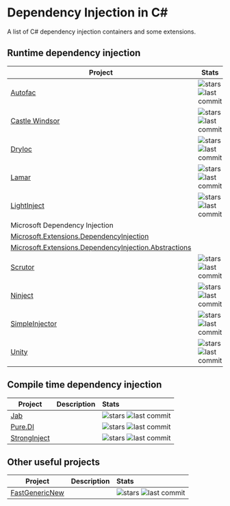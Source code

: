 # Dependency Injection in C#

A list of C# dependency injection containers and some extensions.

## Runtime dependency injection

<table class="table">
    <thead><tr><th>Project</th><th>Stats</th></tr></thead>
    <tbody>
        <tr>
            <td><a href="https://github.com/autofac/Autofac">Autofac</a></td>
            <td>
                <img src="https://img.shields.io/github/stars/autofac/Autofac?logo=github&cacheSeconds=604800" alt="stars"/>
                <img src="https://img.shields.io/github/last-commit/autofac/Autofac?logo=github&cacheSeconds=86400" alt="last commit"/>
            </td>
        </tr>
        <tr>
            <td><a href="https://github.com/castleproject/Windsor">Castle Windsor</a></td>
            <td>
                <img src="https://img.shields.io/github/stars/castleproject/Windsor?logo=github&cacheSeconds=604800" alt="stars"/>
                <img src="https://img.shields.io/github/last-commit/castleproject/Windsor?logo=github&cacheSeconds=86400" alt="last commit"/>
            </td>
        </tr>
        <tr>
            <td><a href="https://github.com/dadhi/DryIoc">DryIoc</a></td>
            <td>
                <img src="https://img.shields.io/github/stars/dadhi/DryIoc?logo=github&cacheSeconds=604800" alt="stars"/>
                <img src="https://img.shields.io/github/last-commit/dadhi/DryIoc?logo=github&cacheSeconds=86400" alt="last commit"/>
            </td>
        </tr>
        <tr>
            <td><a href="https://github.com/JasperFx/lamar">Lamar</a></td>
            <td>
                <img src="https://img.shields.io/github/stars/JasperFx/lamar?logo=github&cacheSeconds=604800" alt="stars"/>
                <img src="https://img.shields.io/github/last-commit/JasperFx/lamar?logo=github&cacheSeconds=86400" alt="last commit"/>
            </td>
        </tr>
        <tr>
            <td><a href="https://github.com/seesharper/LightInject">LightInject</a></td>
            <td>
                <img src="https://img.shields.io/github/stars/seesharper/LightInject?logo=github&cacheSeconds=604800" alt="stars"/>
                <img src="https://img.shields.io/github/last-commit/seesharper/LightInject?logo=github&cacheSeconds=86400" alt="last commit"/>
            </td>
        </tr>
        <tr>
            <td colspan="3">Microsoft Dependency Injection</td>
        </tr>
        <tr>
            <td><a href="https://github.com/dotnet/runtime/blob/main/src/libraries/Microsoft.Extensions.DependencyInjection/README.md">Microsoft.Extensions.DependencyInjection</a></td>
            <td></td>
        </tr>
        <tr>
            <td><a href="https://github.com/dotnet/runtime/blob/main/src/libraries/Microsoft.Extensions.DependencyInjection.Abstractions/README.md">Microsoft.Extensions.DependencyInjection.Abstractions</a></td>
            <td></td>
        </tr>
        <tr>
            <td><a href="https://github.com/khellang/Scrutor">Scrutor</a></td>
            <td>
                <img src="https://img.shields.io/github/stars/khellang/Scrutor?logo=github&cacheSeconds=604800" alt="stars"/>
                <img src="https://img.shields.io/github/last-commit/khellang/Scrutor?logo=github&cacheSeconds=86400" alt="last commit"/>
            </td>
        </tr>
        <tr>
            <td><a href="https://github.com/ninject/Ninject">Ninject</a></td>
            <td>
                <img src="https://img.shields.io/github/stars/ninject/Ninject?logo=github&cacheSeconds=604800" alt="stars"/>
                <img src="https://img.shields.io/github/last-commit/ninject/Ninject?logo=github&cacheSeconds=86400" alt="last commit"/>
            </td>
        </tr>
        <tr>
            <td><a href="https://github.com/simpleinjector/SimpleInjector">SimpleInjector</a></td>
            <td>
                <img src="https://img.shields.io/github/stars/simpleinjector/SimpleInjector?logo=github&cacheSeconds=604800" alt="stars"/>
                <img src="https://img.shields.io/github/last-commit/simpleinjector/SimpleInjector?logo=github&cacheSeconds=86400" alt="last commit"/>
            </td>
        </tr>
        <tr>
            <td><a href="https://github.com/unitycontainer/unity">Unity</a></td>
            <td>
                <img src="https://img.shields.io/github/stars/unitycontainer/unity?logo=github&cacheSeconds=604800" alt="stars"/>
                <img src="https://img.shields.io/github/last-commit/unitycontainer/unity?logo=github&cacheSeconds=86400" alt="last commit"/>
            </td>
        </tr>
    </tbody>
</table>

## Compile time dependency injection

| Project                                                         | Description | Stats                                                                                                                                                                                                                                        |
|-----------------------------------------------------------------|:------------|:---------------------------------------------------------------------------------------------------------------------------------------------------------------------------------------------------------------------------------------------|
| [Jab](https://github.com/pakrym/jab)                            |             | ![stars](https://img.shields.io/github/stars/pakrym/jab?logo=github&cacheSeconds=604800) ![last commit](https://img.shields.io/github/last-commit/pakrym/jab?logo=github&cacheSeconds=86400)                                     |
| [Pure.DI](https://github.com/DevTeam/Pure.DI)                   |             | ![stars](https://img.shields.io/github/stars/DevTeam/Pure.DI?logo=github&cacheSeconds=604800) ![last commit](https://img.shields.io/github/last-commit/DevTeam/Pure.DI?logo=github&cacheSeconds=86400)                           |
| [StrongInject](https://github.com/YairHalberstadt/stronginject) |             | ![stars](https://img.shields.io/github/stars/YairHalberstadt/stronginject?logo=github&cacheSeconds=604800) ![last commit](https://img.shields.io/github/last-commit/YairHalberstadt/stronginject?logo=github&cacheSeconds=86400) |

## Other useful projects

| Project                                                    | Description | Stats                                                                                                                                                                                                                          |
|------------------------------------------------------------|:------------|:-------------------------------------------------------------------------------------------------------------------------------------------------------------------------------------------------------------------------------|
| [FastGenericNew](https://github.com/Nyrest/FastGenericNew) |             | ![stars](https://img.shields.io/github/stars/Nyrest/FastGenericNew?logo=github&cacheSeconds=604800) ![last commit](https://img.shields.io/github/last-commit/Nyrest/FastGenericNew?logo=github&cacheSeconds=86400) |
